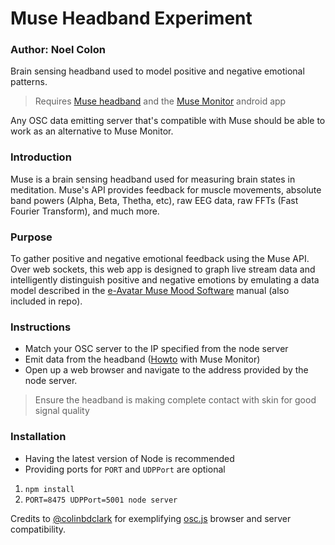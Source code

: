 # Muse Headband Experiment
### Author: Noel Colon
Brain sensing headband used to model positive and negative emotional patterns.
> Requires [Muse headband](http://www.choosemuse.com/) and the [Muse Monitor](https://play.google.com/store/apps/details?id=com.sonicPenguins.museMonitor&hl=en) android app

Any OSC data emitting server that's compatible with Muse should be able to work as an alternative to Muse Monitor.

### Introduction
Muse is a brain sensing headband used for measuring brain states in meditation. Muse's API provides feedback for muscle movements, absolute band powers (Alpha, Beta, Thetha, etc), raw EEG data, raw FFTs (Fast Fourier Transform), and much more.

### Purpose
To gather positive and negative emotional feedback using the Muse API.
Over web sockets, this web app is designed to graph live stream data and intelligently distinguish positive and negative emotions by emulating a data model described in the [e-Avatar Muse Mood Software](http://www.brainm.com/software/muse/MOOD%20MANUAL.pdf) manual (also included in repo).

### Instructions
* Match your OSC server to the IP specified from the node server
* Emit data from the headband ([Howto](http://www.musemonitor.com/Technical_Manual.php#help_streaming) with Muse Monitor)
* Open up a web browser and navigate to the address provided by the node server.
> Ensure the headband is making complete contact with skin for good signal quality
### Installation
* Having the latest version of Node is recommended
* Providing ports for `PORT` and `UDPPort` are optional
 
1. ```npm install```
2. ``` PORT=8475 UDPPort=5001 node server ```

Credits to [@colinbdclark](https://github.com/colinbdclark/) for exemplifying [osc.js](https://github.com/colinbdclark/osc.js/) browser and server compatibility.